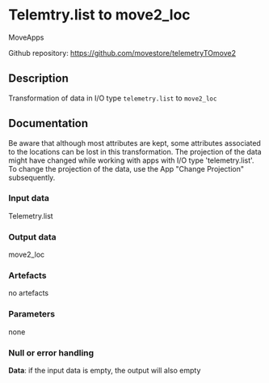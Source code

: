 # Telemtry.list to move2_loc

MoveApps

Github repository: https://github.com/movestore/telemetryTOmove2

## Description
Transformation of data in I/O type `telemetry.list` to `move2_loc` 

## Documentation
Be aware that although most attributes are kept, some attributes associated to the locations can be lost in this transformation. The projection of the data might have changed while working with apps with I/O type 'telemetry.list'. To change the projection of the data, use the App "Change Projection" subsequently.

### Input data
Telemetry.list

### Output data
move2_loc

### Artefacts
no artefacts

### Parameters 
none

### Null or error handling
**Data**: if the input data is empty, the output will also empty 